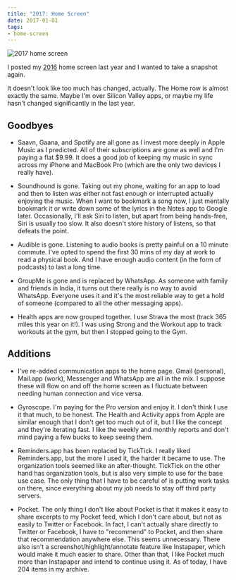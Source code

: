 ```yaml
---
title: "2017: Home Screen"
date: 2017-01-01
tags:
- home-screen
---
```


![2017 home screen](/images/2017-home-screen.png)

I posted my [2016](/blog/2016-home-screen) home screen last
year and I wanted to take a snapshot again.

It doesn't look like too much has changed, actually. The Home row is almost
exactly the same. Maybe I'm over Silicon Valley apps, or maybe my life hasn't
changed significantly in the last year.

## Goodbyes

-   Saavn, Gaana, and Spotify are all gone as I invest more deeply
    in Apple Music as I predicted. All of their subscriptions are gone
    as well and I'm paying a flat $9.99. It does a good job of keeping
    my music in sync across my iPhone and MacBook Pro (which are the only
    two devices I really have).

-   Soundhound is gone. Taking out my phone, waiting for an app to load and then
    to listen was either not fast enough or interrupted actually enjoying the music.
    When I want to bookmark a song now, I just mentally bookmark it or write down
    some of the lyrics in the Notes app to Google later. Occasionally, I'll ask
    Siri to listen, but apart from being hands-free, Siri is usually too slow. It
    also doesn't store history of listens, so that defeats the point.

-   Audible is gone. Listening to audio books is pretty painful on a 10 minute
    commute. I've opted to spend the first 30 mins of my day at work to read a
    physical book. And I have enough audio content (in the form of podcasts) to
    last a long time.

-   GroupMe is gone and is replaced by WhatsApp. As someone with family and
    friends in India, it turns out there really is no way to avoid WhatsApp.
    Everyone uses it and it's the most reliable way to get a hold of someone
    (compared to all the other messaging apps).

-   Health apps are now grouped together. I use Strava the most (track 365 miles
    this year on it!). I was using Strong and the Workout app to track workouts
    at the gym, but then I stopped going to the Gym.

## Additions

-   I've re-added communication apps to the home page. Gmail (personal),
    Mail.app (work), Messenger and WhatsApp are all in the mix. I suppose
    these will flow on and off the home screen as I fluctuate between needing
    human connection and vice versa.

-   Gyroscope. I'm paying for the Pro version and enjoy it. I don't think
    I use it that much, to be honest. The Health and Activity apps from Apple
    are similar enough that I don't get too much out of it, but I like the concept
    and they're iterating fast. I like the weekly and monthly reports and don't
    mind paying a few bucks to keep seeing them.

-   Reminders.app has been replaced by TickTick. I really liked Reminders.app,
    but the more I used it, the harder it became to use. The organization tools
    seemed like an after-thought. TickTick on the other hand has organization tools,
    but is also very simple to use for the base use case. The only thing that
    I have to be careful of is putting work tasks on there, since everything
    about my job needs to stay off third party servers.

-   Pocket. The only thing I don't like about Pocket is that it makes it easy
    to share excerpts to my Pocket feed, which I don't care about, but not as
    easily to Twitter or Facebook. In fact, I can't actually share directly to
    Twitter or Facebook, I have to "recommend" to Pocket, and then share that
    recommendation anywhere else. This seems unnecessary. There also isn't a
    screenshot/highlight/annotate feature like Instapaper, which would make
    it much easier to share. Other than that, I like Pocket much more than Instapaper
    and intend to continue using it. As of today, I have 204 items in my archive.
